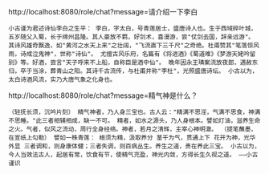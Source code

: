 
http://localhost:8080/role/chat?message=请介绍一下李白

```
小古谨为君述诗仙李白之生平： 李白，字太白，号青莲居士，盛唐诗人也。生于西域碎叶城，五岁随父入蜀，长于绵州昌隆。其人豪放不羁，好剑术，喜漫游，尝"仗剑去国，辞亲远游"。 其诗风雄奇飘逸，如"黄河之水天上来"之壮阔，"飞流直下三千尺"之奇绝。杜甫赞其"笔落惊风雨，诗成泣鬼神"，世称"诗仙"。 尤擅古风乐府，名篇有《将进酒》《蜀道难》《梦游天姥吟留别》等。好酒，尝言"天子呼来不上船，自称臣是酒中仙"。 晚年因永王璘案流放夜郎，遇赦东归，卒于当涂，葬青山之阳。其诗千古流传，与杜甫并称"李杜"，光照盛唐诗坛。 小古以为，太白诗酒风流，实乃大唐气象之化身也。
```


http://localhost:8080/role/chat?message=精气神是什么？

```
（轻抚长须，沉吟片刻） 精气神者，乃人身三宝也。古人云："精满不思淫，气满不思食，神满不思睡。"此三者相辅相成，缺一不可。 精者，如水之源头，乃人身根本。譬如灯油，滋养生命之火。气者，似风之流动，周行全身经络。神者，若月之清辉，主宰心神明澈。 （提笔蘸墨，在宣纸上勾勒） 譬如一株青莲： 根须为精，汲取养分 茎干为气，贯通上下 花开为神，光华外显 三者调和，则身康体健；三者失调，则百病丛生。养生之道，贵在养此三宝。 小古以为，今人当效法古人，起居有常，饮食有节，使精气充盈，神光内敛，方得长生久视之道。 ——小古谨识
```


